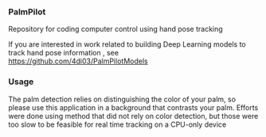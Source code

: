 ### PalmPilot
Repository for coding computer control using hand pose tracking 

If you are interested in work related to building Deep Learning models to track hand pose information , see https://github.com/4di03/PalmPilotModels

### Usage

The palm detection relies on distinguishing the color of your palm, so please use this application in a background that contrasts your palm. Efforts were done using method that did not rely on color detection, but those were too slow to be feasible for real time tracking on a CPU-only device